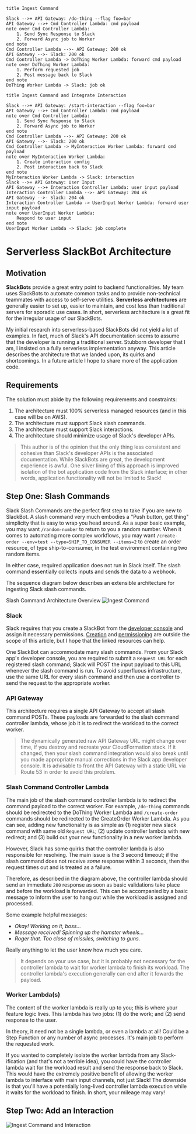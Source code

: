 
```
title Ingest Command

Slack -->+ API Gateway: /do-thing --flag foo=bar
API Gateway -->+ Cmd Controller Lambda: cmd payload
note over Cmd Controller Lambda: 
    1. Send Sync Response to Slack
    2. Forward Async job to Worker
end note
Cmd Controller Lambda -->- API Gateway: 200 ok
API Gateway -->- Slack: 200 ok
Cmd Controller Lambda -> DoThing Worker Lambda: forward cmd payload
note over DoThing Worker Lambda: 
    1. Perform requested job
    2. Post message back to Slack
end note
DoThing Worker Lambda -> Slack: job ok
```

```
title Ingest Command and Integrate Interaction

Slack -->+ API Gateway: /start-interaction --flag foo=bar
API Gateway -->+ Cmd Controller Lambda: cmd payload
note over Cmd Controller Lambda: 
    1. Send Sync Response to Slack
    2. Forward Async job to Worker
end note
Cmd Controller Lambda -->- API Gateway: 200 ok
API Gateway -->- Slack: 200 ok
Cmd Controller Lambda -> MyInteraction Worker Lambda: forward cmd payload
note over MyInteraction Worker Lambda: 
    1. Create interaction config
    2. Post interaction back to Slack
end note
MyInteraction Worker Lambda -> Slack: interaction
Slack -->+ API Gateway: User Input
API Gateway -->+ Interaction Controller Lambda: user input payload
Interaction Controller Lambda -->- API Gateway: 204 ok
API Gateway -->- Slack: 204 ok
Interaction Controller Lambda -> UserInput Worker Lambda: forward user input payload
note over UserInput Worker Lambda: 
    Respond to user input
end note
UserInput Worker Lambda -> Slack: job complete
```  
  
# Serverless SlackBot Architecture

## Motivation 

**SlackBots** provide a great entry point to backend functionalities. My team uses SlackBots to automate common tasks and to provide non-technical teammates with access to self-serve utilities. **Serverless architectures** are generally easier to set up, easier to maintain, and cost less than traditional servers for sporadic use cases. In short, serverless architecture is a great fit for the irregular usage of our SlackBots.

My initial research into serverless-based SlackBots did not yield a lot of examples. In fact, much of Slack's API documentation seems to assume that the developer is running a traditional server. Stubborn developer that I am, I insisted on a fully serverless implementation anyway. This article describes the architecture that we landed upon, its quirks and shortcomings. In a future article I hope to share more of the application code.

## Requirements

The solution must abide by the following requirements and constraints:
1. The architecture must 100% serverless managed resources (and in this case will be on AWS).
1. The architecture must support Slack slash commands.
1. The architecture must support Slack interactions.
1. The architecture should minimize usage of Slack's developer APIs.

> This author is of the opinion that the only thing less consistent and cohesive than Slack's developer APIs is the associated documentation. While SlackBots are great, the development experience is awful. One silver lining of this approach is improved isolation of the bot application code from the Slack interface; in other words, application functionality will not be limited to Slack!

## Step One: Slash Commands

Slack Slash Commands are the perfect first step to take if you are new to SlackBot. A slash command very much embodies a "Push button, get thing" simplicity that is easy to wrap you head around. As a super basic example, you may want `/random-number` to return to you a random number. When it comes to automating more complex workflows, you may want `/create-order --env=test --type=SHIP_TO_CONSUMER --items=2` to create an order resource, of type ship-to-consumer, in the test environment containing two random items.

In either case, required application does not run in Slack itself. The slash command essentially collects inputs and sends the data to a webhook.

The sequence diagram below describes an extensible architecture for ingesting Slack slash commands.

Slash Command Architecture Overview
![Ingest Command](https://www.websequencediagrams.com/files/render?link=FI3jamI7wMqnDperlGPIvmLY4yt8EjMfNO9hyssLtmln1h7UHhARdiv82O17AaDQ)

### Slack

Slack requires that you create a SlackBot from the [developer console](https://api.slack.com) and assign it necessary permissions. [Creation](ADDLINK) and [permissioning](ADDLINK) are outside the scope of this article, but I hope that the linked resources can help.

One SlackBot can accommodate many slash commands. From your Slack app's developer console, you are required to submit a `Request URL` for each registered slash command; Slack will POST the input payload to this URL whenever the slash command is run. To avoid superfluous infrastructure, use the same URL for every slash command and then use a controller to send the request to the appropriate worker.

### API Gateway

This architecture requires a single API Gateway to accept all slash command POSTs. These payloads are forwarded to the slash command controller lambda, whose job it is to redirect the workload to the correct worker.

> The dynamically generated raw API Gateway URL might change over time, if you destroy and recreate your CloudFormation stack. If it changed, then your slash command integration would also break until you made appropriate manual corrections in the Slack app developer console. It is advisable to front the API Gateway with a static URL via Route 53 in order to avoid this problem.

### Slash Command Controller Lambda

The main job of the slash command controller lambda is to redirect the command payload to the correct worker. For example, `/do-thing` commands should be redirected to the DoThing Worker Lambda and `/create-order` commands should be redirected to the CreateOrder Worker Lambda. As you can see, adding new functionality is as simple as (1) register new slack command with same old `Request URL`; (2) update controller lambda with new redirect; and (3) build out your new functionality in a new worker lambda.

However, Slack has some quirks that the controller lambda is also responsible for resolving. The main issue is the 3 second timeout; if the slash command does not receive _some_ response within 3 seconds, then the request times out and is treated as a failure.

Therefore, as described in the diagram above, the controller lambda should send an immediate `200` response as soon as basic validations take place and before the workload is forwarded. This can be accompanied by a basic message to inform the user to hang out while the workload is assigned and processed. 

Some example helpful messages:
* _Okay! Working on it, boss..._
* _Message received! Spinning up the hamster wheels..._
* _Roger that. Too close of missiles, switching to guns._

Really anything to let the user know how much you care.

> It depends on your use case, but it is probably not necessary for the controller lambda to wait for worker lambda to finish its workload. The controller lambda's execution generally can end after it fowards the payload.

### Worker Lambda(s)

The content of the worker lambda is really up to you; this is where your feature logic lives. This lambda has two jobs: (1) do the work; and (2) send response to the user.

In theory, it need not be a single lambda, or even a lambda at all! Could be a Step Function or any number of async processes. It's main job to perform the requested work. 

If you wanted to completely isolate the worker lambda from any Slack-ification (and that's not a terrible idea), you could have the controller lambda wait for the workload result and send the response back to Slack. This would have the extremely positive benefit of allowing the worker lambda to interface with main input channels, not just Slack! The downside is that you'll have a potentially long-lived controller lambda execution while it waits for the workload to finish. In short, your mileage may vary!

## Step Two: Add an Interaction

![Ingest Command and Interaction](https://www.websequencediagrams.com/files/render?link=SnylH6eIgROqIuY8bUiUadG1IvOmYbPij1SyMGKwXzoMjbTVT81sOo4uHuzrn116)